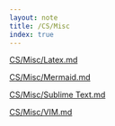 ```yaml
---
layout: note
title: /CS/Misc
index: true
---
```


  <a href='/notes/CS/Misc/Latex.html'>CS/Misc/Latex.md</a>

  <a href='/notes/CS/Misc/Mermaid.html'>CS/Misc/Mermaid.md</a>

  <a href='/notes/CS/Misc/Sublime Text.html'>CS/Misc/Sublime Text.md</a>

  <a href='/notes/CS/Misc/VIM.html'>CS/Misc/VIM.md</a>

